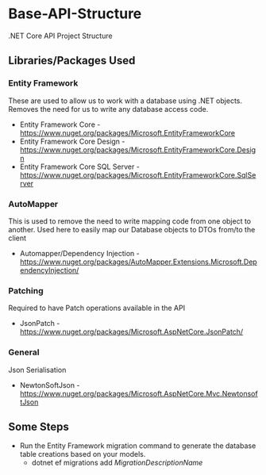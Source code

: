 # Base-API-Structure
.NET Core API Project Structure

## Libraries/Packages Used

### Entity Framework
These are used to allow us to work with a database using .NET objects. Removes the need for us to write any database access code. 
* Entity Framework Core - https://www.nuget.org/packages/Microsoft.EntityFrameworkCore
* Entity Framework Core Design - https://www.nuget.org/packages/Microsoft.EntityFrameworkCore.Design
* Entity Framework Core SQL Server - https://www.nuget.org/packages/Microsoft.EntityFrameworkCore.SqlServer

### AutoMapper
This is used to remove the need to write mapping code from one object to another. Used here to easily map our Database objects to DTOs from/to the client
* Automapper/Dependency Injection - https://www.nuget.org/packages/AutoMapper.Extensions.Microsoft.DependencyInjection/

### Patching
Required to have Patch operations available in the API
* JsonPatch - https://www.nuget.org/packages/Microsoft.AspNetCore.JsonPatch/

### General
Json Serialisation
* NewtonSoftJson - https://www.nuget.org/packages/Microsoft.AspNetCore.Mvc.NewtonsoftJson


## Some Steps

* Run the Entity Framework migration command to generate the database table creations based on your models.
  * dotnet ef migrations add *MigrationDescriptionName*
